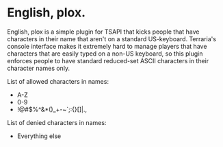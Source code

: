 English, plox.
===========

English, plox is a simple plugin for TSAPI that kicks people that have characters in their name 
that aren't on a standard US-keyboard.  Terraria's console interface makes it extremely hard to 
manage players that have characters that are easily typed on a non-US keyboard, so this plugin
enforces people to have standard reduced-set ASCII characters in their character names only.

List of allowed characters in names:

* A-Z
* 0-9
* !@#$%^&*()_+-~`;:{}[]|.,

List of denied characters in names:

* Everything else

